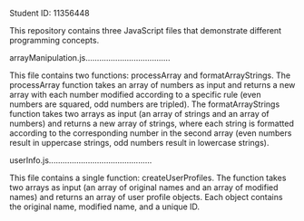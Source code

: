 Student ID: 11356448

This repository contains three JavaScript files that demonstrate different programming concepts.

arrayManipulation.js.....................................

This file contains two functions: processArray and formatArrayStrings. The processArray function takes an array of numbers as input and returns a new array with each number modified according to a specific rule (even numbers are squared, odd numbers are tripled). The formatArrayStrings function takes two arrays as input (an array of strings and an array of numbers) and returns a new array of strings, where each string is formatted according to the corresponding number in the second array (even numbers result in uppercase strings, odd numbers result in lowercase strings).

userInfo.js.............................................

This file contains a single function: createUserProfiles. The function takes two arrays as input (an array of original names and an array of modified names) and returns an array of user profile objects. Each object contains the original name, modified name, and a unique ID.